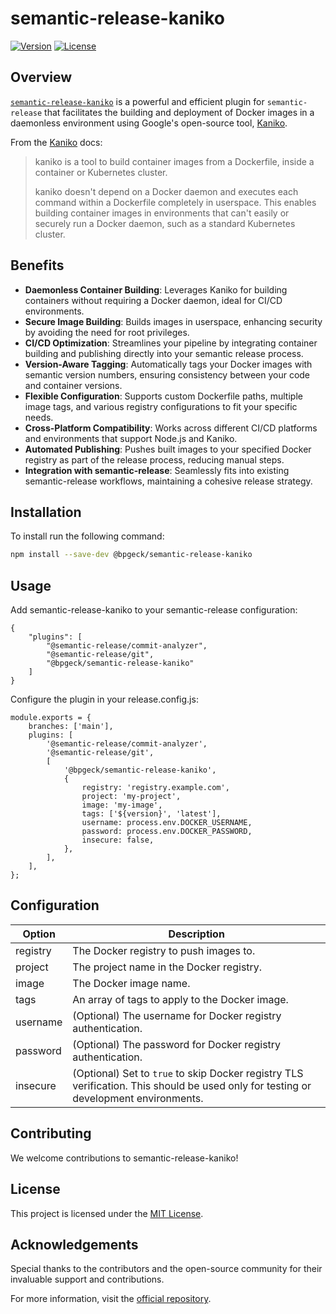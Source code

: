 # semantic-release-kaniko

[![Version](https://img.shields.io/npm/v/semantic-release-kaniko.svg)](https://www.npmjs.com/package/@bpgeck/semantic-release-kaniko)
[![License](https://img.shields.io/npm/l/semantic-release-kaniko.svg)](https://github.com/brendangeck/semantic-release-kaniko/blob/main/LICENSE)

## Overview

[`semantic-release-kaniko`](https://www.npmjs.com/package/@bpgeck/semantic-release-kaniko) is a powerful and efficient plugin for `semantic-release` that facilitates the building and deployment of Docker images in a daemonless environment using Google's open-source tool, [Kaniko](https://github.com/GoogleContainerTools/kaniko/).

From the [Kaniko](https://github.com/GoogleContainerTools/kaniko/blob/main/README.md) docs:

> kaniko is a tool to build container images from a Dockerfile, inside a container or Kubernetes cluster.
>
> kaniko doesn't depend on a Docker daemon and executes each command within a Dockerfile completely in userspace. This enables building container images in environments that can't easily or securely run a Docker daemon, such as a standard Kubernetes cluster.

## Benefits

-   **Daemonless Container Building**: Leverages Kaniko for building containers without requiring a Docker daemon, ideal for CI/CD environments.
-   **Secure Image Building**: Builds images in userspace, enhancing security by avoiding the need for root privileges.
-   **CI/CD Optimization**: Streamlines your pipeline by integrating container building and publishing directly into your semantic release process.
-   **Version-Aware Tagging**: Automatically tags your Docker images with semantic version numbers, ensuring consistency between your code and container versions.
-   **Flexible Configuration**: Supports custom Dockerfile paths, multiple image tags, and various registry configurations to fit your specific needs.
-   **Cross-Platform Compatibility**: Works across different CI/CD platforms and environments that support Node.js and Kaniko.
-   **Automated Publishing**: Pushes built images to your specified Docker registry as part of the release process, reducing manual steps.
-   **Integration with semantic-release**: Seamlessly fits into existing semantic-release workflows, maintaining a cohesive release strategy.

## Installation

To install run the following command:

```bash
npm install --save-dev @bpgeck/semantic-release-kaniko
```

## Usage

Add semantic-release-kaniko to your semantic-release configuration:

```
{
    "plugins": [
        "@semantic-release/commit-analyzer",
        "@semantic-release/git",
        "@bpgeck/semantic-release-kaniko"
    ]
}
```

Configure the plugin in your release.config.js:

```
module.exports = {
    branches: ['main'],
    plugins: [
        '@semantic-release/commit-analyzer',
        '@semantic-release/git',
        [
            '@bpgeck/semantic-release-kaniko',
            {
                registry: 'registry.example.com',
                project: 'my-project',
                image: 'my-image',
                tags: ['${version}', 'latest'],
                username: process.env.DOCKER_USERNAME,
                password: process.env.DOCKER_PASSWORD,
                insecure: false,
            },
        ],
    ],
};
```

## Configuration

| Option   | Description                                                                                                                          |
| -------- | ------------------------------------------------------------------------------------------------------------------------------------ |
| registry | The Docker registry to push images to.                                                                                               |
| project  | The project name in the Docker registry.                                                                                             |
| image    | The Docker image name.                                                                                                               |
| tags     | An array of tags to apply to the Docker image.                                                                                       |
| username | (Optional) The username for Docker registry authentication.                                                                          |
| password | (Optional) The password for Docker registry authentication.                                                                          |
| insecure | (Optional) Set to `true` to skip Docker registry TLS verification. This should be used only for testing or development environments. |

## Contributing

We welcome contributions to semantic-release-kaniko!

## License

This project is licensed under the [MIT License](LICENSE).

## Acknowledgements

Special thanks to the contributors and the open-source community for their invaluable support and contributions.

For more information, visit the [official repository](https://github.com/brendangeck/semantic-release-kaniko).
